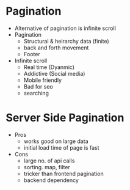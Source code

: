 # Pagination

- Alternative of pagination is infinite scroll
- Pagination
  - Structural & heirarchy data (finite)
  - back and forth movement
  - Footer
- Infinite scroll
  - Real time (Dyanmic)
  - Addictive (Social media)
  - Mobile friendly
  - Bad for seo
  - searching

# Server Side Pagination

- Pros
  - works good on large data
  - initial load time of page is fast
- Cons
  - large no. of api calls
  - sorting. map, filter
  - tricker than frontend pagination
  - backend dependency
